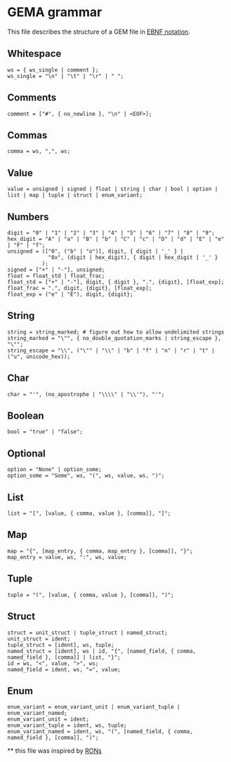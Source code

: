 # GEMA grammar

This file describes the structure of a GEM file in [EBNF notation][ebnf].

[ebnf]: https://en.wikipedia.org/wiki/Extended_Backus–Naur_form


## Whitespace

```ebnf
ws = { ws_single | comment };
ws_single = "\n" | "\t" | "\r" | " ";
```

## Comments 
```ebnf
comment = ["#", { no_newline }, "\n" | <EOF>];
```

## Commas

```ebnf
comma = ws, ",", ws;
```

## Value

```ebnf
value = unsigned | signed | float | string | char | bool | option | list | map | tuple | struct | enum_variant;
```

## Numbers

```ebnf
digit = "0" | "1" | "2" | "3" | "4" | "5" | "6" | "7" | "8" | "9";
hex_digit = "A" | "a" | "B" | "b" | "C" | "c" | "D" | "d" | "E" | "e" | "F" | "f";
unsigned = (["0", ("b" | "o")], digit, { digit | '_' } |
             "0x", (digit | hex_digit), { digit | hex_digit | '_' }
           );
signed = ["+" | "-"], unsigned;
float = float_std | float_frac;
float_std = ["+" | "-"], digit, { digit }, ".", {digit}, [float_exp];
float_frac = ".", digit, {digit}, [float_exp];
float_exp = ("e" | "E"), digit, {digit};
```

## String

```ebnf
string = string_marked; # figure out how to allow undelimited strings
string_marked = "\"", { no_double_quotation_marks | string_escape }, "\"";
string_escape = "\\", ("\"" | "\\" | "b" | "f" | "n" | "r" | "t" | ("u", unicode_hex));
```

## Char

```ebnf
char = "'", (no_apostrophe | "\\\\" | "\\'"), "'";
```

## Boolean

```ebnf
bool = "true" | "false";
```

## Optional

```ebnf
option = "None" | option_some;
option_some = "Some", ws, "(", ws, value, ws, ")";
```

## List

```ebnf
list = "[", [value, { comma, value }, [comma]], "]";
```

## Map

```ebnf
map = "{", [map_entry, { comma, map_entry }, [comma]], "}";
map_entry = value, ws, ":", ws, value;
```

## Tuple

```ebnf
tuple = "(", [value, { comma, value }, [comma]], ")";
```

## Struct

```ebnf
struct = unit_struct | tuple_struct | named_struct;
unit_struct = ident;
tuple_struct = [ident], ws, tuple;
named_struct = [ident], ws | id, "{", [named_field, { comma, named_field }, [comma]] | list, "}";
id = ws, "<", value, ">", ws; 
named_field = ident, ws, "=", value;
```

## Enum

```ebnf
enum_variant = enum_variant_unit | enum_variant_tuple | enum_variant_named;
enum_variant_unit = ident;
enum_variant_tuple = ident, ws, tuple;
enum_variant_named = ident, ws, "(", [named_field, { comma, named_field }, [comma]], ")";
```


** this file was inspired by [RONs](https://github.com/ron-rs/ron/blob/HEAD/docs/grammar.md)